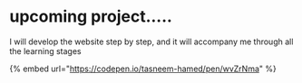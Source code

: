 # upcoming project.....

I will develop the website step by step, and it will accompany me through all the learning stages







{% embed url="https://codepen.io/tasneem-hamed/pen/wvZrNma" %}
